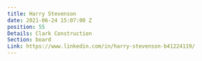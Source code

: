 ```yaml
---
title: Harry Stevenson
date: 2021-06-24 15:07:00 Z
position: 55
Details: Clark Construction
Section: board
Link: https://www.linkedin.com/in/harry-stevenson-b41224119/
---
```


